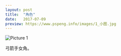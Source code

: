 ```yaml
---
layout: post
title:  "角色"
date:   2017-07-09
preview: https://www.pspeng.info/images/1_小图.jpg
---
```


![Picture 1](https://www.pspeng.info/images/1_大图.jpg)

弓箭手女角。